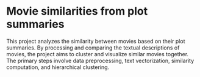# Movie similarities from plot summaries

This project analyzes the similarity between movies based on their plot summaries. By processing and comparing the textual descriptions of movies, the project aims to cluster and visualize similar movies together. The primary steps involve data preprocessing, text vectorization, similarity computation, and hierarchical clustering.